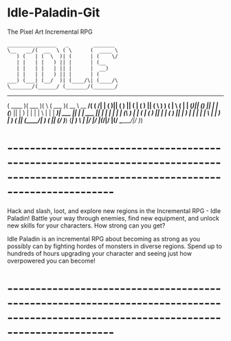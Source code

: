 # Idle-Paladin-Git
The Pixel Art Incremental RPG

    ________________   _        _______
    \__   __/(  __  \ ( \      (  ____ \
       ) (   | (  \  )| (      | (    \/
       | |   | |   ) || |      | (__    
       | |   | |   | || |      |  __)   
       | |   | |   ) || |      | (      
    ___) (___| (__/  )| (____/\| (____/\
    \_______/(______/ (_______/(_______/
                                    
 _______  _______  _        _______  ______  _________ _     
(  ____ )(  ___  )( \      (  ___  )(  __  \ \__   __/( (    /|
| (    )|| (   ) || (      | (   ) || (  \  )   ) (   |  \  ( |
| (____)|| (___) || |      | (___) || |   ) |   | |   |   \ | |
|  _____)|  ___  || |      |  ___  || |   | |   | |   | (\ \) |
| (      | (   ) || |      | (   ) || |   ) |   | |   | | \   |
| )      | )   ( || (____/\| )   ( || (__/  )___) (___| )  \  |
|/       |/     \|(_______/|/     \|(______/ \_______/|/    )_)

# -------------------------------------------------------------------------------------------------------------------------------------
  Hack and slash, loot, and explore new regions in the Incremental RPG - Idle Paladin!
Battle your way through enemies, find new equipment, and unlock new skills for your characters. How strong can you get?

  Idle Paladin is an incremental RPG about becoming as strong as you possibly can by fighting hordes of monsters in diverse regions.
Spend up to hundreds of hours upgrading your character and seeing just how overpowered you can become!
# -------------------------------------------------------------------------------------------------------------------------------------
